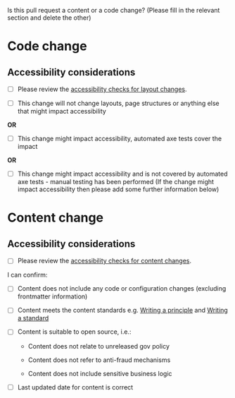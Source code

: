 Is this pull request a content or a code change? (Please fill in the relevant section and delete the other)

# Code change

## Accessibility considerations
- [ ] Please review the [accessibility checks for layout changes](https://github.com/OfqualGovUK/engineering-guidance-and-standards/blob/main/technical-docs/accessibility/layout-checks.md).

- [ ] This change will not change layouts, page structures or anything else that might impact accessibility

**OR**

- [ ] This change might impact accessibility, automated axe tests cover the impact

**OR**

- [ ] This change might impact accessibility and is not covered by automated axe tests - manual testing has been performed
(If the change might impact accessibility then please add some further information below)

# Content change

## Accessibility considerations
- [ ] Please review the [accessibility checks for content changes](https://github.com/OfqualGovUK/engineering-guidance-and-standards/blob/main/technical-docs/accessibility/content-checks.md).

I can confirm:
- [ ] Content does not include any code or configuration changes (excluding frontmatter information)

- [ ] Content meets the content standards
e.g. [Writing a principle](https://engineering.homeoffice.gov.uk/standards/writing-a-principle/) and [Writing a standard](https://engineering.homeoffice.gov.uk/standards/writing-a-standard/)

- [ ] Content is suitable to open source, i.e.:

    - Content does not relate to unreleased gov policy

    - Content does not refer to anti-fraud mechanisms

    - Content does not include sensitive business logic

- [ ] Last updated date for content is correct

